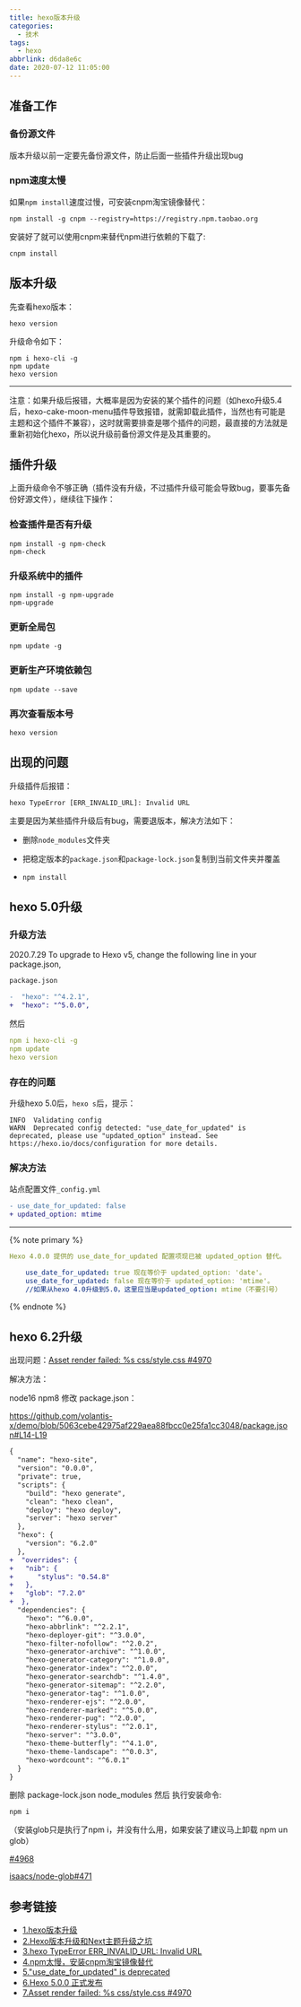 ```yaml
---
title: hexo版本升级
categories:
  - 技术
tags:
  - hexo
abbrlink: d6da8e6c
date: 2020-07-12 11:05:00
---
```


## 准备工作

### 备份源文件

<div class="note danger">版本升级以前一定要先备份源文件，防止后面一些插件升级出现bug</div>

### npm速度太慢

如果`npm install`速度过慢，可安装cnpm淘宝镜像替代：

```
npm install -g cnpm --registry=https://registry.npm.taobao.org
```

安装好了就可以使用cnpm来替代npm进行依赖的下载了:

```
cnpm install
```

## 版本升级

 先查看hexo版本：

```
hexo version
```

升级命令如下：

```
npm i hexo-cli -g
npm update
hexo version
```

---

<div class="note primary">注意：如果升级后报错，大概率是因为安装的某个插件的问题（如hexo升级5.4后，hexo-cake-moon-menu插件导致报错，就需卸载此插件，当然也有可能是主题和这个插件不兼容），这时就需要排查是哪个插件的问题，最直接的方法就是重新初始化hexo，所以说升级前备份源文件是及其重要的。</div>

## 插件升级

上面升级命令不够正确（插件没有升级，不过插件升级可能会导致bug，要事先备份好源文件），继续往下操作：

### 检查插件是否有升级

```
npm install -g npm-check
npm-check
```

### 升级系统中的插件

```
npm install -g npm-upgrade
npm-upgrade
```

### 更新全局包

```
npm update -g
```

### 更新生产环境依赖包

```
npm update --save
```

### 再次查看版本号

```
hexo version
```

## 出现的问题

升级插件后报错：

```
hexo TypeError [ERR_INVALID_URL]: Invalid URL
```

主要是因为某些插件升级后有bug，需要退版本，解决方法如下：

+ 删除`node_modules`文件夹

+ 把稳定版本的`package.json`和`package-lock.json`复制到当前文件夹并覆盖

+ `npm install`

## hexo 5.0升级

### 升级方法

2020.7.29 To upgrade to Hexo v5, change the following line in your package.json,

```diff
package.json

-  "hexo": "^4.2.1",
+  "hexo": "^5.0.0",
```

然后

```yaml
npm i hexo-cli -g
npm update
hexo version
```

### 存在的问题

升级hexo 5.0后，`hexo s`后，提示：

```
INFO  Validating config
WARN  Deprecated config detected: "use_date_for_updated" is deprecated, please use "updated_option" instead. See https://hexo.io/docs/configuration for more details.
```

### 解决方法

站点配置文件`_config.yml`

```diff
- use_date_for_updated: false
+ updated_option: mtime
```

---

{% note primary %}

```yaml
Hexo 4.0.0 提供的 use_date_for_updated 配置项现已被 updated_option 替代。

    use_date_for_updated: true 现在等价于 updated_option: 'date'。
    use_date_for_updated: false 现在等价于 updated_option: 'mtime'。
    //如果从hexo 4.0升级到5.0，这里应当是updated_option: mtime（不要引号）
```

{% endnote %}

## hexo 6.2升级

出现问题：[Asset render failed: %s css/style.css #4970](https://github.com/hexojs/hexo/issues/4970#issuecomment-1126868358)

解决方法：

node16 npm8
修改 package.json：

https://github.com/volantis-x/demo/blob/5063cebe42975af229aea88fbcc0e25fa1cc3048/package.json#L14-L19

```diff
{
  "name": "hexo-site",
  "version": "0.0.0",
  "private": true,
  "scripts": {
    "build": "hexo generate",
    "clean": "hexo clean",
    "deploy": "hexo deploy",
    "server": "hexo server"
  },
  "hexo": {
    "version": "6.2.0"
  },
+  "overrides": {
+   "nib": {
+      "stylus": "0.54.8"
+   },
+   "glob": "7.2.0"
+  },
  "dependencies": {
    "hexo": "^6.0.0",
    "hexo-abbrlink": "^2.2.1",
    "hexo-deployer-git": "^3.0.0",
    "hexo-filter-nofollow": "^2.0.2",
    "hexo-generator-archive": "^1.0.0",
    "hexo-generator-category": "^1.0.0",
    "hexo-generator-index": "^2.0.0",
    "hexo-generator-searchdb": "^1.4.0",
    "hexo-generator-sitemap": "^2.2.0",
    "hexo-generator-tag": "^1.0.0",
    "hexo-renderer-ejs": "^2.0.0",
    "hexo-renderer-marked": "^5.0.0",
    "hexo-renderer-pug": "^2.0.0",
    "hexo-renderer-stylus": "^2.0.1",
    "hexo-server": "^3.0.0",
    "hexo-theme-butterfly": "^4.1.0",
    "hexo-theme-landscape": "^0.0.3",
    "hexo-wordcount": "^6.0.1"
  }
}
```

删除 package-lock.json node_modules
然后 执行安装命令:

```
npm i
```

（安装glob只是执行了npm i，并没有什么用，如果安装了建议马上卸载 npm un glob）

[#4968](https://github.com/hexojs/hexo/issues/4968)

[isaacs/node-glob#471](https://github.com/isaacs/node-glob/issues/471)

## 参考链接

+ [1.hexo版本升级](https://ifumei.cc/2019/10/26/hexo%E5%92%8Cthemes-Next%E7%89%88%E6%9C%AC%E5%8D%87%E7%BA%A7/)
+ [2.Hexo版本升级和Next主题升级之坑](https://blog.csdn.net/u014253173/article/details/81088518)
+ [3.hexo TypeError  ERR_INVALID_URL: Invalid URL](https://blog.csdn.net/he_han_san/article/details/103900365)
+ [4.npm太慢，安装cnpm淘宝镜像替代](https://www.jianshu.com/p/ad58bbcede05)
+ [5."use_date_for_updated" is deprecated](https://github.com/hexojs/hexo/issues/4450)
+ [6.Hexo 5.0.0 正式发布](https://blog.skk.moe/post/hexo-5/)
+ [7.Asset render failed: %s css/style.css #4970](https://github.com/hexojs/hexo/issues/4970#issuecomment-1126868358)

